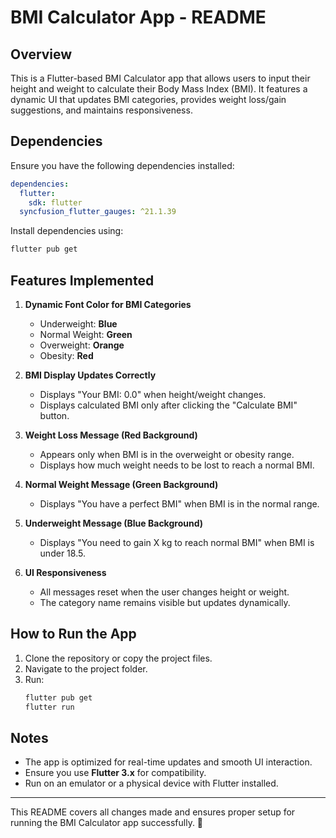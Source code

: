 # BMI Calculator App - README

## Overview
This is a Flutter-based BMI Calculator app that allows users to input their height and weight to calculate their Body Mass Index (BMI). It features a dynamic UI that updates BMI categories, provides weight loss/gain suggestions, and maintains responsiveness.

## Dependencies
Ensure you have the following dependencies installed:

```yaml
dependencies:
  flutter:
    sdk: flutter
  syncfusion_flutter_gauges: ^21.1.39
```

Install dependencies using:
```sh
flutter pub get
```

## Features Implemented

1. **Dynamic Font Color for BMI Categories**
   - Underweight: **Blue**
   - Normal Weight: **Green**
   - Overweight: **Orange**
   - Obesity: **Red**

2. **BMI Display Updates Correctly**
   - Displays "Your BMI: 0.0" when height/weight changes.
   - Displays calculated BMI only after clicking the "Calculate BMI" button.

3. **Weight Loss Message (Red Background)**
   - Appears only when BMI is in the overweight or obesity range.
   - Displays how much weight needs to be lost to reach a normal BMI.

4. **Normal Weight Message (Green Background)**
   - Displays "You have a perfect BMI" when BMI is in the normal range.

5. **Underweight Message (Blue Background)**
   - Displays "You need to gain X kg to reach normal BMI" when BMI is under 18.5.

6. **UI Responsiveness**
   - All messages reset when the user changes height or weight.
   - The category name remains visible but updates dynamically.

## How to Run the App
1. Clone the repository or copy the project files.
2. Navigate to the project folder.
3. Run:
   ```sh
   flutter pub get
   flutter run
   ```

## Notes
- The app is optimized for real-time updates and smooth UI interaction.
- Ensure you use **Flutter 3.x** for compatibility.
- Run on an emulator or a physical device with Flutter installed.

---

This README covers all changes made and ensures proper setup for running the BMI Calculator app successfully. 🚀

